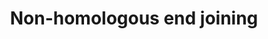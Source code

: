 ---
annotations:
- id: PW:0000004
  parent: regulatory pathway
  type: Pathway Ontology
  value: regulatory pathway
- id: PW:0000099
  parent: regulatory pathway
  type: Pathway Ontology
  value: DNA repair pathway
authors:
- MaintBot
- MartijnVanIersel
- AlexanderPico
- Khanspers
- Elisa
- Eweitz
description: (From http://en.wikipedia.org/wiki/Non-homologous_end_joining) Non-homologous
  end joining (NHEJ) is a pathway that repairs double-strand breaks in DNA. NHEJ is
  referred to as "non-homologous" because the break ends are directly ligated without
  the need for a homologous template, in contrast to homologous recombination, which
  requires a homologous sequence to guide repair. NHEJ is evolutionarily conserved
  throughout all kingdoms of life and is the predominant double-strand break repair
  pathway in mammalian cells.
last-edited: 2021-05-16
organisms:
- Drosophila melanogaster
redirect_from:
- /index.php/Pathway:WP1201
- /instance/WP1201
revision: null
schema-jsonld:
- '@context': https://schema.org/
  '@id': https://wikipathways.github.io/pathways/WP1201.html
  '@type': Dataset
  creator:
    '@type': Organization
    name: WikiPathways
  description: (From http://en.wikipedia.org/wiki/Non-homologous_end_joining) Non-homologous
    end joining (NHEJ) is a pathway that repairs double-strand breaks in DNA. NHEJ
    is referred to as "non-homologous" because the break ends are directly ligated
    without the need for a homologous template, in contrast to homologous recombination,
    which requires a homologous sequence to guide repair. NHEJ is evolutionarily conserved
    throughout all kingdoms of life and is the predominant double-strand break repair
    pathway in mammalian cells.
  keywords:
  - DNA-PKcs
  - Irbp
  - Ku80
  - Ligase V
  - NHEJ1
  - Nbs1 ?
  - XLF
  - XRCC4
  - mre11
  - rad50
  license: CC0
  name: Non-homologous end joining
seo: CreativeWork
title: Non-homologous end joining
wpid: WP1201
---